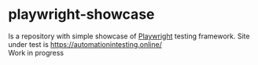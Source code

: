# playwright-showcase
Is a repository with simple showcase of [Playwright](https://playwright.dev/) testing framework. Site under test is https://automationintesting.online/ 
<br>Work in progress</br>
